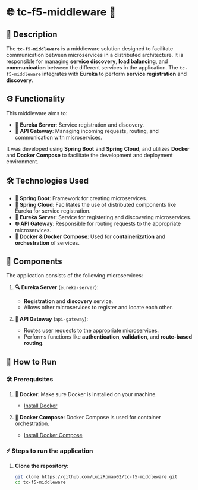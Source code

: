 # 🌐 **tc-f5-middleware** 🚀

## 📜 Description
The **`tc-f5-middleware`** is a middleware solution designed to facilitate communication between microservices in a distributed architecture. It is responsible for managing **service discovery**, **load balancing**, and **communication** between the different services in the application. The `tc-f5-middleware` integrates with **Eureka** to perform **service registration** and **discovery**.

## ⚙️ Functionality
This middleware aims to:

- 🧩 **Eureka Server**: Service registration and discovery.
- 🔄 **API Gateway**: Managing incoming requests, routing, and communication with microservices.

It was developed using **Spring Boot** and **Spring Cloud**, and utilizes **Docker** and **Docker Compose** to facilitate the development and deployment environment.

## 🛠️ Technologies Used

- **🔸 Spring Boot**: Framework for creating microservices.
- **🔹 Spring Cloud**: Facilitates the use of distributed components like Eureka for service registration.
- **📍 Eureka Server**: Service for registering and discovering microservices.
- **🌐 API Gateway**: Responsible for routing requests to the appropriate microservices.
- **🐳 Docker & Docker Compose**: Used for **containerization** and **orchestration** of services.

## 🧩 Components

The application consists of the following microservices:

1. **🔍 Eureka Server** (`eureka-server`):
    - **Registration** and **discovery** service.
    - Allows other microservices to register and locate each other.

2. **🔀 API Gateway** (`api-gateway`):
    - Routes user requests to the appropriate microservices.
    - Performs functions like **authentication**, **validation**, and **route-based routing**.

## 🚀 How to Run

### 🛠️ Prerequisites

1. **🐋 Docker**: Make sure Docker is installed on your machine.
    - [Install Docker](https://www.docker.com/get-started)

2. **🧩 Docker Compose**: Docker Compose is used for container orchestration.
    - [Install Docker Compose](https://docs.docker.com/compose/install/)

### ⚡ Steps to run the application

1. **Clone the repository:**

   ```bash
   git clone https://github.com/LuizRomao02/tc-f5-middleware.git
   cd tc-f5-middleware
